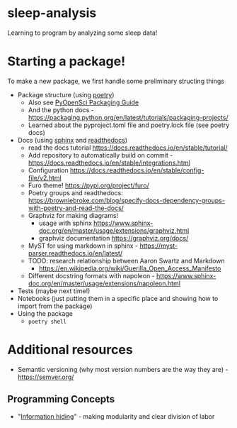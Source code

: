 # sleep-analysis
Learning to program by analyzing some sleep data!


# Starting a package!

To make a new package, we first handle some preliminary structing things
- Package structure (using [poetry](https://python-poetry.org/))
  - Also see [PyOpenSci Packaging Guide](https://www.pyopensci.org/python-package-guide/)
  - And the python docs - https://packaging.python.org/en/latest/tutorials/packaging-projects/
  - Learned about the pyproject.toml file and poetry.lock file (see poetry docs)
- Docs (using [sphinx](https://www.sphinx-doc.org/en/master/) and [readthedocs](https://readthedocs.org/))
  - read the docs tutorial https://docs.readthedocs.io/en/stable/tutorial/
  - Add repository to automatically build on commit - https://docs.readthedocs.io/en/stable/integrations.html
  - Configuration https://docs.readthedocs.io/en/stable/config-file/v2.html
  - Furo theme! https://pypi.org/project/furo/
  - Poetry groups and readthedocs: https://browniebroke.com/blog/specify-docs-dependency-groups-with-poetry-and-read-the-docs/
  - Graphviz for making diagrams!
    - usage with sphinx https://www.sphinx-doc.org/en/master/usage/extensions/graphviz.html
    - graphviz documentation https://graphviz.org/docs/
  - MyST for using markdown in sphinx - https://myst-parser.readthedocs.io/en/latest/
  - TODO: research relationship between Aaron Swartz and Markdown
    - https://en.wikipedia.org/wiki/Guerilla_Open_Access_Manifesto
  - Different docstring formats with napoleon - https://www.sphinx-doc.org/en/master/usage/extensions/napoleon.html
- Tests (maybe next time!)
- Notebooks (just putting them in a specific place and showing how to import from the package)
- Using the package
  - `poetry shell`

# Additional resources

- Semantic versioning (why most version numbers are the way they are) - https://semver.org/

## Programming Concepts

- "[Information hiding](https://en.wikipedia.org/wiki/Information_hiding)" - making modularity and clear division of labor